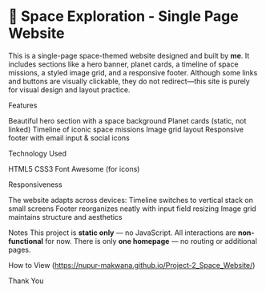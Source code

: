 # 🚀 Space Exploration - Single Page Website

This is a single-page space-themed website designed and built by **me**. It includes sections like a hero banner, planet cards, a timeline of space missions, a styled image grid, and a responsive footer. Although some links and buttons are visually clickable, they do not redirect—this site is purely for visual design and layout practice.

 Features

 Beautiful hero section with a space background
 Planet cards (static, not linked)
 Timeline of iconic space missions
 Image grid layout
 Responsive footer with email input & social icons

 Technology Used
 
HTML5
CSS3
Font Awesome (for icons)

Responsiveness

The website adapts across devices:
Timeline switches to vertical stack on small screens
 Footer reorganizes neatly with input field resizing
 Image grid maintains structure and aesthetics


 Notes
This project is **static only** — no JavaScript.
 All interactions are **non-functional** for now.
 There is only **one homepage** — no routing or additional pages.

How to View
(https://nupur-makwana.github.io/Project-2_Space_Website/)

Thank You
